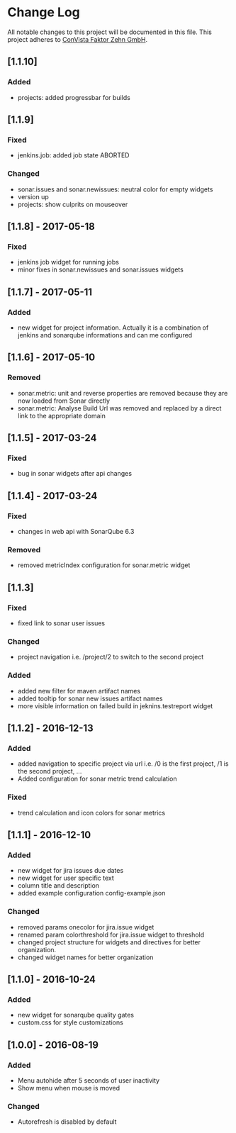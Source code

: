 # Change Log
All notable changes to this project will be documented in this file.
This project adheres to [ConVista Faktor Zehn GmbH](http://www.faktorzehn.at/).

## [1.1.10]
### Added
- projects: added progressbar for builds

## [1.1.9]
### Fixed
- jenkins.job: added job state ABORTED
### Changed
- sonar.issues and sonar.newissues: neutral color for empty widgets
- version up
- projects: show culprits on mouseover

## [1.1.8] - 2017-05-18
### Fixed
- jenkins job widget for running jobs
- minor fixes in sonar.newissues and sonar.issues widgets

## [1.1.7] - 2017-05-11
### Added
- new widget for project information. Actually it is a combination of jenkins and sonarqube informations and can me configured

## [1.1.6] - 2017-05-10
### Removed
- sonar.metric: unit and reverse properties are removed because they are now loaded from Sonar directly
- sonar.metric: Analyse Build Url was removed and replaced by a direct link to the appropriate domain

## [1.1.5] - 2017-03-24
### Fixed
- bug in sonar widgets after api changes

## [1.1.4] - 2017-03-24
### Fixed
- changes in web api with SonarQube 6.3
### Removed
- removed metricIndex configuration for sonar.metric widget

## [1.1.3]
### Fixed
- fixed link to sonar user issues
### Changed
- project navigation i.e. /project/2 to switch to the second project
### Added
- added new filter for maven artifact names
- added tooltip for sonar new issues artifact names
- more visible information on failed build in jeknins.testreport widget

## [1.1.2] - 2016-12-13
### Added
- added navigation to specific project via url
  i.e. /0 is the first project, /1 is the second project, ...
- Added configuration for sonar metric trend calculation
### Fixed
- trend calculation and icon colors for sonar metrics

## [1.1.1] - 2016-12-10
### Added
- new widget for jira issues due dates
- new widget for user specific text
- column title and description
- added example configuration config-example.json
### Changed
- removed params onecolor for jira.issue widget
- renamed param colorthreshold for jira.issue widget to threshold
- changed project structure for widgets and directives for better 
organization.
- changed widget names for better organization

## [1.1.0] - 2016-10-24
### Added
- new widget for sonarqube quality gates
- custom.css for style customizations

## [1.0.0] - 2016-08-19
### Added
- Menu autohide after 5 seconds of user inactivity
- Show menu when mouse is moved
### Changed
- Autorefresh is disabled by default
